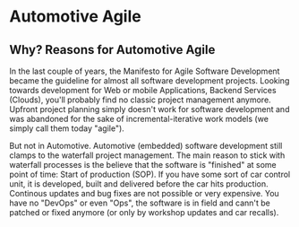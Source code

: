 # Automotive Agile

## Why? Reasons for Automotive Agile

In the last couple of years, the Manifesto for Agile Software Development became the guideline for almost all software development projects. Looking towards development for Web or mobile Applications, Backend Services (Clouds), you'll probably find no classic project management anymore. Upfront project planning simply doesn't work for software development and was abandoned for the sake of incremental-iterative work models (we simply call them today "agile").

But not in Automotive. Automotive (embedded) software development still clamps to the waterfall project management. The main reason to stick with waterfall processes is the believe that the software is "finished" at some point of time: Start of production (SOP). If you have some sort of car control unit, it is developed, built and delivered before the car hits production. Continous updates and bug fixes are not possible or very expensive. You have no "DevOps" or even "Ops", the software is in field and cann't be patched or fixed anymore (or only by workshop updates and car recalls).
